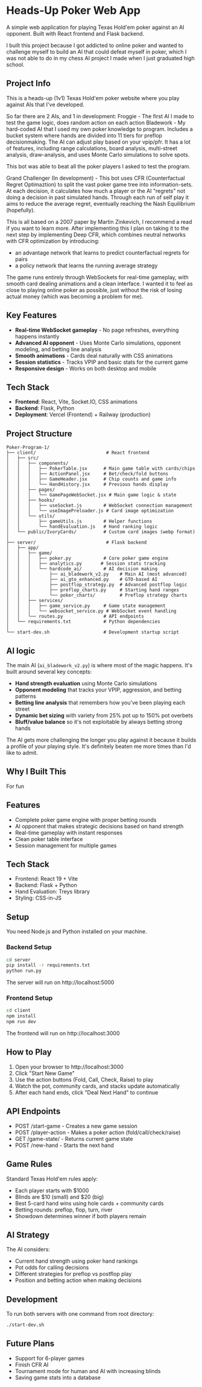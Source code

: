 ﻿# Heads-Up Poker Web App

A simple web application for playing Texas Hold'em poker against an AI opponent. Built with React frontend and Flask backend.

I built this project because I got addicted to online poker and wanted to challenge myself to build an AI that could defeat myself in poker, which I was not able to do in my chess AI project I made when I just graduated high school.

## Project Info

This is a heads-up (1v1) Texas Hold'em poker website where you play against AIs that I've developed. 

So far there are 2 AIs, and 1 in development:
Froggie - The first AI I made to test the game logic, does random action on each action
Bladework - My hard-coded AI that I used my own poker knowledge to program. Includes a bucket system where hands are divided into 11 tiers for preflop decisionmaking. The AI can adjust play based on your vpip/pfr. It has a lot of features, including range calculations, board analysis, multi-street analysis, draw-analysis, and uses Monte Carlo simulations to solve spots. 

This bot was able to beat all the poker players I asked to test the program.

Grand Challenger (In development) - This bot uses CFR (Counterfactual Regret Optimaztion) to split the vast poker game tree into information-sets. At each decision, it calculates how much a player or the AI "regrets" not doing a decision in past simulated hands. Through each run of self play it aims to reduce the average regret, eventually reaching the Nash Equilibrium (hopefully). 

This is all based on a 2007 paper by Martin Zinkevich, I recommend a read if you want to learn more. After implementing this I plan on taking it to the next step by implementing Deep CFR, which combines neutral networks with CFR optimization by introducing: 
- an advantage network that learns to predict counterfactual regrets for pairs
- a policy network that learns the running average strategy

The game runs entirely through WebSockets for real-time gameplay, with smooth card dealing animations and a clean interface. I wanted it to feel as close to playing online poker as possible, just without the risk of losing actual money (which was becoming a problem for me).

## Key Features

- **Real-time WebSocket gameplay** - No page refreshes, everything happens instantly
- **Advanced AI opponent** - Uses Monte Carlo simulations, opponent modeling, and betting line analysis
- **Smooth animations** - Cards deal naturally with CSS animations
- **Session statistics** - Tracks VPIP and basic stats for the current game
- **Responsive design** - Works on both desktop and mobile

## Tech Stack

- **Frontend**: React, Vite, Socket.IO, CSS animations
- **Backend**: Flask, Python
- **Deployment**: Vercel (Frontend) + Railway (production)

## Project Structure

```
Poker-Program-1/
├── client/                          # React frontend
│   ├── src/
│   │   ├── components/
│   │   │   ├── PokerTable.jsx      # Main game table with cards/chips
│   │   │   ├── ActionPanel.jsx     # Bet/check/fold buttons
│   │   │   ├── GameHeader.jsx      # Chip counts and game info
│   │   │   └── HandHistory.jsx     # Previous hands display
│   │   ├── pages/
│   │   │   └── GamePageWebSocket.jsx # Main game logic & state
│   │   ├── hooks/
│   │   │   ├── useSocket.js        # WebSocket connection management
│   │   │   └── useImagePreloader.js # Card image optimization
│   │   └── utils/
│   │       ├── gameUtils.js        # Helper functions
│   │       └── handEvaluation.js   # Hand ranking logic
│   └── public/IvoryCards/          # Custom card images (webp format)
│
├── server/                          # Flask backend
│   ├── app/
│   │   ├── game/
│   │   │   ├── poker.py            # Core poker game engine
│   │   │   ├── analytics.py       # Session stats tracking
│   │   │   └── hardcode_ai/        # AI decision making
│   │   │       ├── ai_bladework_v2.py    # Main AI (most advanced)
│   │   │       ├── ai_gto_enhanced.py    # GTO-based AI
│   │   │       ├── postflop_strategy.py  # Advanced postflop logic
│   │   │       ├── preflop_charts.py     # Starting hand ranges
│   │   │       └── poker_charts/         # Preflop strategy charts
│   │   ├── services/
│   │   │   ├── game_service.py     # Game state management
│   │   │   └── websocket_service.py # WebSocket event handling
│   │   └── routes.py               # API endpoints
│   └── requirements.txt            # Python dependencies
│
└── start-dev.sh                    # Development startup script
```

## AI logic

The main AI (`ai_bladework_v2.py`) is where most of the magic happens. It's built around several key concepts:

- **Hand strength evaluation** using Monte Carlo simulations
- **Opponent modeling** that tracks your VPIP, aggression, and betting patterns
- **Betting line analysis** that remembers how you've been playing each street
- **Dynamic bet sizing** with variety from 25% pot up to 150% pot overbets
- **Bluff/value balance** so it's not exploitable by always betting strong hands

The AI gets more challenging the longer you play against it because it builds a profile of your playing style. It's definitely beaten me more times than I'd like to admit.

## Why I Built This

For fun

## Features

- Complete poker game engine with proper betting rounds
- AI opponent that makes strategic decisions based on hand strength
- Real-time gameplay with instant responses
- Clean poker table interface
- Session management for multiple games

## Tech Stack

- Frontend: React 19 + Vite
- Backend: Flask + Python
- Hand Evaluation: Treys library
- Styling: CSS-in-JS

## Setup

You need Node.js and Python installed on your machine.

### Backend Setup
```bash
cd server
pip install -r requirements.txt
python run.py
```

The server will run on http://localhost:5000

### Frontend Setup
```bash
cd client
npm install
npm run dev
```

The frontend will run on http://localhost:3000

## How to Play

1. Open your browser to http://localhost:3000
2. Click "Start New Game" 
3. Use the action buttons (Fold, Call, Check, Raise) to play
4. Watch the pot, community cards, and stacks update automatically
5. After each hand ends, click "Deal Next Hand" to continue

## API Endpoints

- POST /start-game - Creates a new game session
- POST /player-action - Makes a poker action (fold/call/check/raise)
- GET /game-state/<id> - Returns current game state
- POST /new-hand - Starts the next hand

## Game Rules

Standard Texas Hold'em rules apply:
- Each player starts with $1000
- Blinds are $10 (small) and $20 (big)
- Best 5-card hand wins using hole cards + community cards
- Betting rounds: preflop, flop, turn, river
- Showdown determines winner if both players remain

## AI Strategy

The AI considers:
- Current hand strength using poker hand rankings
- Pot odds for calling decisions
- Different strategies for preflop vs postflop play
- Position and betting action when making decisions

## Development

To run both servers with one command from root directory:
```bash
./start-dev.sh
```

## Future Plans

- Support for 6-player games
- Finish CFR AI
- Tournament mode for human and AI with increasing blinds
- Saving game stats into a database
